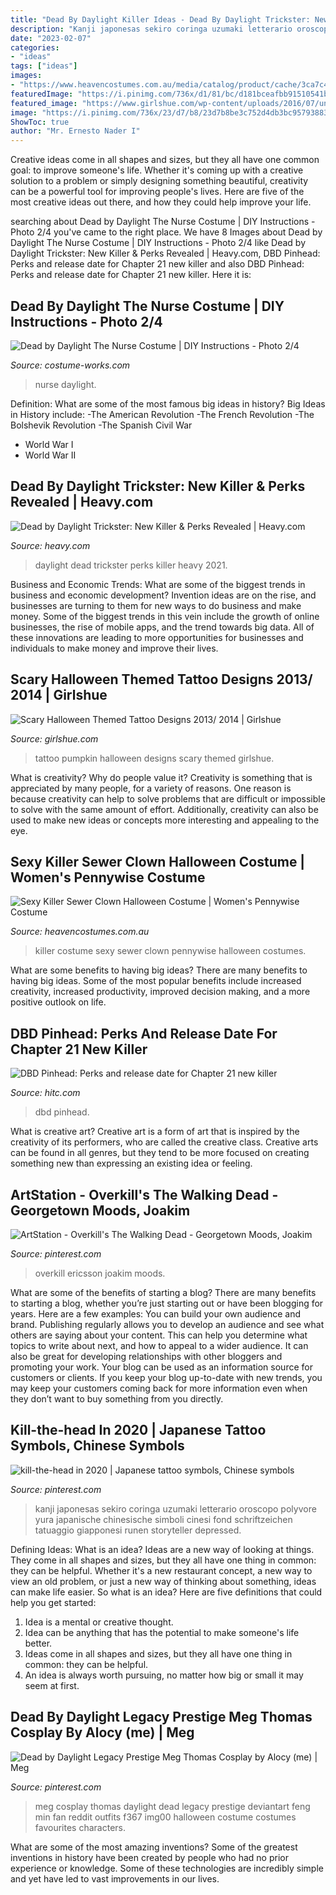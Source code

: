 ```yaml
---
title: "Dead By Daylight Killer Ideas - Dead By Daylight Trickster: New Killer &amp; Perks Revealed"
description: "Kanji japonesas sekiro coringa uzumaki letterario oroscopo polyvore yura japanische chinesische simboli cinesi fond schriftzeichen tatuaggio giapponesi runen storyteller depressed"
date: "2023-02-07"
categories:
- "ideas"
tags: ["ideas"]
images:
- "https://www.heavencostumes.com.au/media/catalog/product/cache/3ca7c4de79fd9294a778cbfdebc9dde4/l/e/lega-86830-killer-sewer-clown-sexy-pennywise-it-womens-inspired-fancy-dress-halloween-costume-back-image-1200.jpg"
featuredImage: "https://i.pinimg.com/736x/d1/81/bc/d181bceafbb91510541b5e1c8fc7c31e.jpg"
featured_image: "https://www.girlshue.com/wp-content/uploads/2016/07/unnamed-file-4935.jpg"
image: "https://i.pinimg.com/736x/23/d7/b8/23d7b8be3c752d4db3bc957938835ceb.jpg"
ShowToc: true
author: "Mr. Ernesto Nader I"
---
```



Creative ideas come in all shapes and sizes, but they all have one common goal: to improve someone's life. Whether it's coming up with a creative solution to a problem or simply designing something beautiful, creativity can be a powerful tool for improving people's lives. Here are five of the most creative ideas out there, and how they could help improve your life.

	

		
searching about Dead by Daylight The Nurse Costume | DIY Instructions - Photo 2/4 you've came to the right place. We have 8 Images about Dead by Daylight The Nurse Costume | DIY Instructions - Photo 2/4 like Dead by Daylight Trickster: New Killer &amp; Perks Revealed | Heavy.com, DBD Pinhead: Perks and release date for Chapter 21 new killer and also DBD Pinhead: Perks and release date for Chapter 21 new killer. Here it is:
		
    
## Dead By Daylight The Nurse Costume | DIY Instructions - Photo 2/4

<img loading=lazy src="https://photos.costume-works.com/full/the_nurse_dead_by_daylight1.jpg" onerror="this.onerror=null;this.src='https://tse2.mm.bing.net/th?id=OIP.HYkbBeChsjjOkopBUk2JlAHaLG&amp;pid=15.1';" alt="Dead by Daylight The Nurse Costume | DIY Instructions - Photo 2/4">

_Source: costume-works.com_

>nurse daylight. 

	

Definition: What are some of the most famous big ideas in history?
Big Ideas in History include: 
-The American Revolution 
-The French Revolution 
-The Bolshevik Revolution 
-The Spanish Civil War 
- World War I 
- World War II

    
## Dead By Daylight Trickster: New Killer &amp; Perks Revealed | Heavy.com

<img loading=lazy src="https://heavy.com/wp-content/uploads/2021/03/dead-by-daylight-the-trickster-new-perks.jpg?quality=65&amp;strip=all" onerror="this.onerror=null;this.src='https://tse4.mm.bing.net/th?id=OIP.CcTDfDwJAlpfEki748kjEQHaEK&amp;pid=15.1';" alt="Dead by Daylight Trickster: New Killer &amp; Perks Revealed | Heavy.com">

_Source: heavy.com_

>daylight dead trickster perks killer heavy 2021. 

	

Business and Economic Trends: What are some of the biggest trends in business and economic development?
Invention ideas are on the rise, and businesses are turning to them for new ways to do business and make money. Some of the biggest trends in this vein include the growth of online businesses, the rise of mobile apps, and the trend towards big data. All of these innovations are leading to more opportunities for businesses and individuals to make money and improve their lives.

    
## Scary Halloween Themed Tattoo Designs 2013/ 2014 | Girlshue

<img loading=lazy src="https://www.girlshue.com/wp-content/uploads/2016/07/unnamed-file-4935.jpg" onerror="this.onerror=null;this.src='https://tse3.mm.bing.net/th?id=OIP.04qalNKYkJi9s6Q-JguwOAAAAA&amp;pid=15.1';" alt="Scary Halloween Themed Tattoo Designs 2013/ 2014 | Girlshue">

_Source: girlshue.com_

>tattoo pumpkin halloween designs scary themed girlshue. 

	

What is creativity? Why do people value it?
Creativity is something that is appreciated by many people, for a variety of reasons. One reason is because creativity can help to solve problems that are difficult or impossible to solve with the same amount of effort. Additionally, creativity can also be used to make new ideas or concepts more interesting and appealing to the eye.

    
## Sexy Killer Sewer Clown Halloween Costume | Women&#039;s Pennywise Costume

<img loading=lazy src="https://www.heavencostumes.com.au/media/catalog/product/cache/3ca7c4de79fd9294a778cbfdebc9dde4/l/e/lega-86830-killer-sewer-clown-sexy-pennywise-it-womens-inspired-fancy-dress-halloween-costume-back-image-1200.jpg" onerror="this.onerror=null;this.src='https://tse4.mm.bing.net/th?id=OIP._OScIh4fFesq7aSTElcwtAHaKA&amp;pid=15.1';" alt="Sexy Killer Sewer Clown Halloween Costume | Women&#039;s Pennywise Costume">

_Source: heavencostumes.com.au_

>killer costume sexy sewer clown pennywise halloween costumes. 

	

What are some benefits to having big ideas?
There are many benefits to having big ideas. Some of the most popular benefits include increased creativity, increased productivity, improved decision making, and a more positive outlook on life.

    
## DBD Pinhead: Perks And Release Date For Chapter 21 New Killer

<img loading=lazy src="https://www.hitc.com/static/uploads/2021/08/DBD-Pinhead-Perks-and-release-date-for-Chapter-21-new-killer.jpg" onerror="this.onerror=null;this.src='https://tse4.mm.bing.net/th?id=OIP.VH7GWDG-u8m-XK1fLky1GAHaEw&amp;pid=15.1';" alt="DBD Pinhead: Perks and release date for Chapter 21 new killer">

_Source: hitc.com_

>dbd pinhead. 

	

What is creative art?
Creative art is a form of art that is inspired by the creativity of its performers, who are called the creative class. Creative arts can be found in all genres, but they tend to be more focused on creating something new than expressing an existing idea or feeling.

    
## ArtStation - Overkill&#039;s The Walking Dead - Georgetown Moods, Joakim

<img loading=lazy src="https://i.pinimg.com/736x/23/d7/b8/23d7b8be3c752d4db3bc957938835ceb.jpg" onerror="this.onerror=null;this.src='https://tse2.mm.bing.net/th?id=OIP.0zcaNsbJ_yF4924taCHFiQHaDv&amp;pid=15.1';" alt="ArtStation - Overkill&#039;s The Walking Dead - Georgetown Moods, Joakim">

_Source: pinterest.com_

>overkill ericsson joakim moods. 

	

What are some of the benefits of starting a blog?
There are many benefits to starting a blog, whether you’re just starting out or have been blogging for years. Here are a few examples: 
You can build your own audience and brand. 
Publishing regularly allows you to develop an audience and see what others are saying about your content. This can help you determine what topics to write about next, and how to appeal to a wider audience. 
It can also be great for developing relationships with other bloggers and promoting your work. 
Your blog can be used as an information source for customers or clients. If you keep your blog up-to-date with new trends, you may keep your customers coming back for more information even when they don’t want to buy something from you directly.

    
## Kill-the-head In 2020 | Japanese Tattoo Symbols, Chinese Symbols

<img loading=lazy src="https://i.pinimg.com/736x/d1/81/bc/d181bceafbb91510541b5e1c8fc7c31e.jpg" onerror="this.onerror=null;this.src='https://tse2.mm.bing.net/th?id=OIP.ArboIkVsrvCK9AZC9hrKDwHaJ4&amp;pid=15.1';" alt="kill-the-head in 2020 | Japanese tattoo symbols, Chinese symbols">

_Source: pinterest.com_

>kanji japonesas sekiro coringa uzumaki letterario oroscopo polyvore yura japanische chinesische simboli cinesi fond schriftzeichen tatuaggio giapponesi runen storyteller depressed. 

	

Defining Ideas: What is an idea?
Ideas are a new way of looking at things. They come in all shapes and sizes, but they all have one thing in common: they can be helpful. Whether it's a new restaurant concept, a new way to view an old problem, or just a new way of thinking about something, ideas can make life easier. So what is an idea? Here are five definitions that could help you get started: 
1) Idea is a mental or creative thought.
2) Idea can be anything that has the potential to make someone's life better.
3) Ideas come in all shapes and sizes, but they all have one thing in common: they can be helpful.
4) An idea is always worth pursuing, no matter how big or small it may seem at first.

    
## Dead By Daylight Legacy Prestige Meg Thomas Cosplay By Alocy (me) | Meg

<img loading=lazy src="https://i.pinimg.com/736x/3d/e1/51/3de15102af68d16d6f62beacfd8edf83.jpg" onerror="this.onerror=null;this.src='https://tse4.mm.bing.net/th?id=OIP.ldZ2UEcW9B89JrAodrc22wHaLH&amp;pid=15.1';" alt="Dead by Daylight Legacy Prestige Meg Thomas Cosplay by Alocy (me) | Meg">

_Source: pinterest.com_

>meg cosplay thomas daylight dead legacy prestige deviantart feng min fan reddit outfits f367 img00 halloween costume costumes favourites characters. 

	

What are some of the most amazing inventions?
Some of the greatest inventions in history have been created by people who had no prior experience or knowledge. Some of these technologies are incredibly simple and yet have led to vast improvements in our lives.

